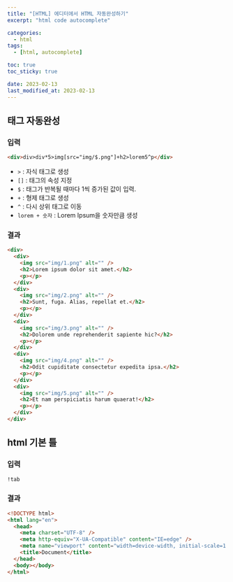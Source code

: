```yaml
---
title: "[HTML] 에디터에서 HTML 자동완성하기"
excerpt: "html code autocomplete"

categories:
  - html
tags:
  - [html, autocomplete]

toc: true
toc_sticky: true

date: 2023-02-13
last_modified_at: 2023-02-13
---
```


## 태그 자동완성

### 입력

```html
<div>div>div*5>img[src="img/$.png"]+h2>lorem5^p</div>
```

- `>` : 자식 태그로 생성
- `[]` : 태그의 속성 지정
- `$` : 태그가 반복될 때마다 1씩 증가된 값이 입력.
- `+` : 형제 태그로 생성
- `^` : 다시 상위 태그로 이동
- `lorem + 숫자` : Lorem Ipsum을 숫자만큼 생성

### 결과

```html
<div>
  <div>
    <img src="img/1.png" alt="" />
    <h2>Lorem ipsum dolor sit amet.</h2>
    <p></p>
  </div>
  <div>
    <img src="img/2.png" alt="" />
    <h2>Sunt, fuga. Alias, repellat et.</h2>
    <p></p>
  </div>
  <div>
    <img src="img/3.png" alt="" />
    <h2>Dolorem unde reprehenderit sapiente hic?</h2>
    <p></p>
  </div>
  <div>
    <img src="img/4.png" alt="" />
    <h2>Odit cupiditate consectetur expedita ipsa.</h2>
    <p></p>
  </div>
  <div>
    <img src="img/5.png" alt="" />
    <h2>Et nam perspiciatis harum quaerat!</h2>
    <p></p>
  </div>
</div>
```

## html 기본 틀

### 입력

```html
!tab
```

### 결과

```html
<!DOCTYPE html>
<html lang="en">
  <head>
    <meta charset="UTF-8" />
    <meta http-equiv="X-UA-Compatible" content="IE=edge" />
    <meta name="viewport" content="width=device-width, initial-scale=1.0" />
    <title>Document</title>
  </head>
  <body></body>
</html>
```
